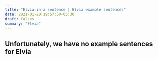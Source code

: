 ```yaml
---
title: "Elvia in a sentence | Elvia example sentences"
date: 2021-01-20T19:57:50+05:30
draft: falses
summary: "Elvia"
---
```

## Unfortunately, we have no example sentences for Elvia                 
